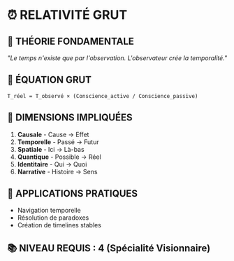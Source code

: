 # ⏰ RELATIVITÉ GRUT

## 🧠 **THÉORIE FONDAMENTALE**
*"Le temps n'existe que par l'observation. L'observateur crée la temporalité."*

## 📐 **ÉQUATION GRUT**
```
T_réel = T_observé × (Conscience_active / Conscience_passive)
```

## 🌌 **DIMENSIONS IMPLIQUÉES**
1. **Causale** - Cause → Effet
2. **Temporelle** - Passé → Futur  
3. **Spatiale** - Ici → Là-bas
4. **Quantique** - Possible → Réel
5. **Identitaire** - Qui → Quoi
6. **Narrative** - Histoire → Sens

## 🎯 **APPLICATIONS PRATIQUES**
- Navigation temporelle
- Résolution de paradoxes
- Création de timelines stables

## 📚 **NIVEAU REQUIS** : 4 (Spécialité Visionnaire)